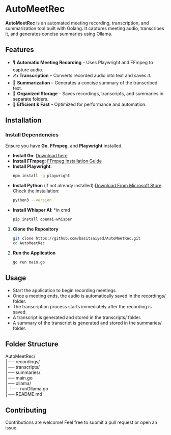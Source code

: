 # AutoMeetRec  

**AutoMeetRec** is an automated meeting recording, transcription, and summarization tool built with Golang. It captures meeting audio, transcribes it, and generates concise summaries using Ollama.  

## Features  
- 🎙️ **Automatic Meeting Recording** – Uses Playwright and FFmpeg to capture audio.  
- ✍️ **Transcription** – Converts recorded audio into text and saves it.  
- 📄 **Summarization** – Generates a concise summary of the transcribed text.  
- 📂 **Organized Storage** – Saves recordings, transcripts, and summaries in separate folders.  
- 🚀 **Efficient & Fast** – Optimized for performance and automation.  

## Installation  

### Install Dependencies  
Ensure you have **Go**, **FFmpeg**, and **Playwright** installed.  

- **Install Go**: [Download here](https://golang.org/dl/)  
- **Install FFmpeg**: [FFmpeg Installation Guide](https://ffmpeg.org/download.html)  
- **Install Playwright**:  
  ```sh
  npm install -g playwright
- **Install Python** (if not already installed):[Download From Microsoft Store](https://apps.microsoft.com/detail/9NCVDN91XZQP?hl=en-us&gl=IN&ocid=pdpshare)
  Check the installation:
  ```sh
  python3 --version
- **Install Whisper AI**: *in cmd
  ```sh
  pip install openai-whisper


1. **Clone the Repository**  
   ```sh
   git clone https://github.com/basitsaiyed/AutoMeetRec.git  
   cd AutoMeetRec
   
2. **Run the Application**  
   ```sh
   go run main.go

## Usage  
  - Start the application to begin recording meetings.
  - Once a meeting ends, the audio is automatically saved in the recordings/ folder.
  - The transcription process starts immediately after the recording is saved.
  - A transcript is generated and stored in the transcripts/ folder.
  - A summary of the transcript is generated and stored in the summaries/ folder.

## Folder Structure
AutoMeetRec/   
│── recordings/     
│── transcripts/    
│── summaries/    
│── main.go    
│── ollama/    
│   └── runOllama.go  
│── README.md       
  

## Contributing
  Contributions are welcome! Feel free to submit a pull request or open an issue.
